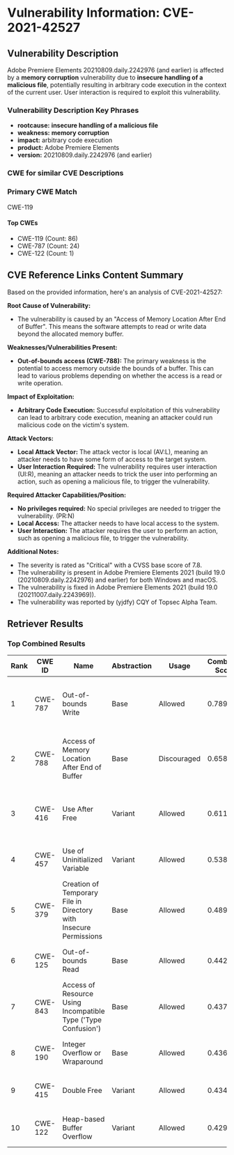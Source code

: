 # Vulnerability Information: CVE-2021-42527

## Vulnerability Description
Adobe Premiere Elements 20210809.daily.2242976 (and earlier) is affected by a **memory corruption** vulnerability due to **insecure handling of a malicious file**, potentially resulting in arbitrary code execution in the context of the current user. User interaction is required to exploit this vulnerability.

### Vulnerability Description Key Phrases
- **rootcause:** **insecure handling of a malicious file**
- **weakness:** **memory corruption**
- **impact:** arbitrary code execution
- **product:** Adobe Premiere Elements
- **version:** 20210809.daily.2242976 (and earlier)

### CWE for similar CVE Descriptions
### Primary CWE Match
CWE-119

#### Top CWEs
- CWE-119 (Count: 86)
- CWE-787 (Count: 24)
- CWE-122 (Count: 1)

## CVE Reference Links Content Summary
Based on the provided information, here's an analysis of CVE-2021-42527:

**Root Cause of Vulnerability:**

*   The vulnerability is caused by an "Access of Memory Location After End of Buffer". This means the software attempts to read or write data beyond the allocated memory buffer.

**Weaknesses/Vulnerabilities Present:**

*   **Out-of-bounds access (CWE-788):** The primary weakness is the potential to access memory outside the bounds of a buffer. This can lead to various problems depending on whether the access is a read or write operation.

**Impact of Exploitation:**

*   **Arbitrary Code Execution:** Successful exploitation of this vulnerability can lead to arbitrary code execution, meaning an attacker could run malicious code on the victim's system.

**Attack Vectors:**

*   **Local Attack Vector:** The attack vector is local (AV:L), meaning an attacker needs to have some form of access to the target system.
*   **User Interaction Required:** The vulnerability requires user interaction (UI:R), meaning an attacker needs to trick the user into performing an action, such as opening a malicious file, to trigger the vulnerability.

**Required Attacker Capabilities/Position:**

*   **No privileges required:** No special privileges are needed to trigger the vulnerability. (PR:N)
*   **Local Access:** The attacker needs to have local access to the system.
*   **User Interaction:** The attacker requires the user to perform an action, such as opening a malicious file, to trigger the vulnerability.

**Additional Notes:**

*   The severity is rated as "Critical" with a CVSS base score of 7.8.
*   The vulnerability is present in Adobe Premiere Elements 2021 (build 19.0 (20210809.daily.2242976) and earlier) for both Windows and macOS.
*   The vulnerability is fixed in Adobe Premiere Elements 2021 (build 19.0 (20211007.daily.2243969)).
*   The vulnerability was reported by (yjdfy) CQY of Topsec Alpha Team.

## Retriever Results

### Top Combined Results

| Rank | CWE ID | Name | Abstraction | Usage | Combined Score | Retrievers | Individual Scores |
|------|--------|------|-------------|-------|---------------|------------|-------------------|
| 1 | CWE-787 | Out-of-bounds Write | Base | Allowed | 0.7897 | dense, sparse, graph | dense: 0.539, sparse: 0.450, graph: 0.735 |
| 2 | CWE-788 | Access of Memory Location After End of Buffer | Base | Discouraged | 0.6583 | dense, sparse, graph | dense: 0.570, sparse: 0.698, graph: 0.617 |
| 3 | CWE-416 | Use After Free | Variant | Allowed | 0.6113 | dense, sparse, graph | dense: 0.491, sparse: 0.361, graph: 0.589 |
| 4 | CWE-457 | Use of Uninitialized Variable | Variant | Allowed | 0.5387 | sparse, graph | sparse: 0.395, graph: 1.000 |
| 5 | CWE-379 | Creation of Temporary File in Directory with Insecure Permissions | Base | Allowed | 0.4899 | dense, sparse | dense: 0.497, sparse: 0.422 |
| 6 | CWE-125 | Out-of-bounds Read | Base | Allowed | 0.4429 | dense, sparse | dense: 0.478, sparse: 0.356 |
| 7 | CWE-843 | Access of Resource Using Incompatible Type ('Type Confusion') | Base | Allowed | 0.4378 | dense, sparse | dense: 0.480, sparse: 0.345 |
| 8 | CWE-190 | Integer Overflow or Wraparound | Base | Allowed | 0.4363 | dense, sparse | dense: 0.469, sparse: 0.352 |
| 9 | CWE-415 | Double Free | Variant | Allowed | 0.4340 | sparse, graph | sparse: 0.337, graph: 0.776 |
| 10 | CWE-122 | Heap-based Buffer Overflow | Variant | Allowed | 0.4293 | dense, sparse | dense: 0.475, sparse: 0.398 |


